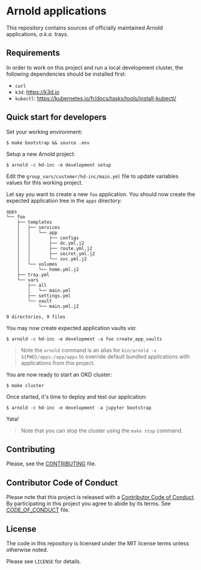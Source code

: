 # Arnold applications

This repository contains sources of officially maintained Arnold applications,
_a.k.a._ trays.

## Requirements

In order to work on this project and run a local development cluster, the
following dependencies should be installed first:

- `curl`
- `k3d`: https://k3d.io
- `kubectl`: https://kubernetes.io/fr/docs/tasks/tools/install-kubectl/

## Quick start for developers

Set your working environment:

```
$ make bootstrap && source .env
```

Setup a new Arnold project:

```
$ arnold -c hd-inc -e development setup
```

Edit the `group_vars/customer/hd-inc/main.yml` file to update variables values
for this working project.

Let say you want to create a new `foo` application. You should now create the
expected application tree in the `apps` directory:

```
apps
└── foo
    ├── templates
    │   ├── services
    │   │   └── app
    │   │       ├── configs
    │   │       ├── dc.yml.j2
    │   │       ├── route.yml.j2
    │   │       ├── secret.yml.j2
    │   │       └── svc.yml.j2
    │   └── volumes
    │       └── home.yml.j2
    ├── tray.yml
    └── vars
        ├── all
        │   └── main.yml
        ├── settings.yml
        └── vault
            └── main.yml.j2

9 directories, 9 files
```

You may now create expected application vaults _via_:

```
$ arnold -c hd-inc -e development -a foo create_app_vaults
```

> Note the `arnold` command is an alias for `bin/arnold -v
> ${PWD}/apps:/app/apps` to override default bundled applications with
> applications from this project.

You are now ready to start an OKD cluster:

```
$ make cluster
```

Once started, it's time to deploy and test our application:

```
$ arnold -c hd-inc -e development -a jupyter bootstrap
```

Yata!

> Note that you can stop the cluster using the `make stop` command.

## Contributing

Please, see the [CONTRIBUTING](CONTRIBUTING.md) file.

## Contributor Code of Conduct

Please note that this project is released with a [Contributor Code of
Conduct](http://contributor-covenant.org/). By participating in this project you
agree to abide by its terms. See [CODE_OF_CONDUCT](CODE_OF_CONDUCT.md) file.

## License

The code in this repository is licensed under the MIT license terms unless
otherwise noted.

Please see `LICENSE` for details.
